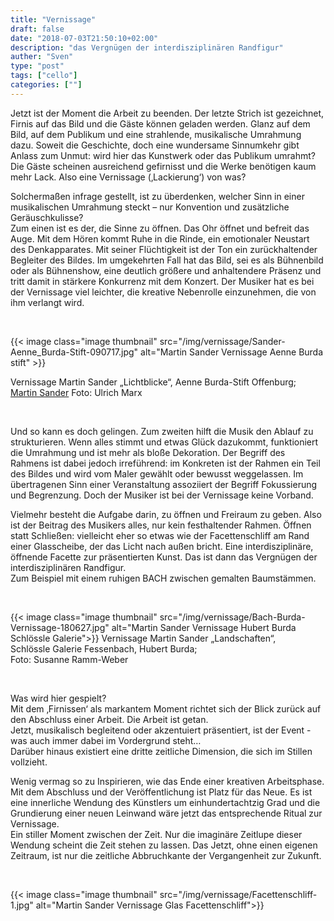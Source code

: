 ```yaml
---
title: "Vernissage"
draft: false
date: "2018-07-03T21:50:10+02:00"
description: "das Vergnügen der interdisziplinären Randfigur" 
auther: "Sven"
type: "post"
tags: ["cello"]
categories: [""]
---
```


Jetzt ist der Moment die Arbeit zu beenden. Der letzte Strich ist gezeichnet, Firnis auf das Bild und die Gäste können geladen werden. Glanz auf dem Bild, auf dem Publikum und eine strahlende, musikalische Umrahmung dazu. Soweit die Geschichte, doch eine wundersame Sinnumkehr gibt Anlass zum Unmut: wird hier das Kunstwerk oder das Publikum umrahmt? Die Gäste scheinen ausreichend gefirnisst und die Werke benötigen kaum mehr Lack. Also eine Vernissage (‚Lackierung‘) von was?

Solchermaßen infrage gestellt, ist zu überdenken, welcher Sinn in einer musikalischen Umrahmung steckt – nur Konvention und zusätzliche Geräuschkulisse?  
Zum einen ist es der, die Sinne zu öffnen. Das Ohr öffnet und befreit das Auge. Mit dem Hören kommt Ruhe in die Rinde, ein emotionaler Neustart des Denkapparates. Mit seiner Flüchtigkeit ist der Ton ein zurückhaltender Begleiter des Bildes. Im umgekehrten Fall hat das Bild, sei es als Bühnenbild oder als Bühnenshow, eine deutlich größere und anhaltendere Präsenz und tritt damit in stärkere Konkurrenz mit dem Konzert. Der Musiker hat es bei der Vernissage viel leichter, die kreative Nebenrolle einzunehmen, die von ihm verlangt wird.  

<br />

{{< image class="image thumbnail" src="/img/vernissage/Sander-Aenne_Burda-Stift-090717.jpg" alt="Martin Sander Vernissage Aenne Burda stift" >}}

Vernissage Martin Sander „Lichtblicke“, Aenne Burda-Stift Offenburg;  
[Martin Sander](http://www.sander-martin.de/) Foto: Ulrich Marx   

<br />

Und so kann es doch gelingen. Zum zweiten hilft die Musik den Ablauf zu strukturieren. Wenn alles stimmt und etwas Glück dazukommt, funktioniert die Umrahmung und ist mehr als bloße Dekoration. Der Begriff des Rahmens ist dabei jedoch irreführend: im Konkreten ist der Rahmen ein Teil des Bildes und wird vom Maler gewählt oder bewusst weggelassen. Im übertragenen Sinn einer Veranstaltung assoziiert der Begriff Fokussierung und Begrenzung. Doch der Musiker ist bei der Vernissage keine Vorband.  

Vielmehr besteht die Aufgabe darin, zu öffnen und Freiraum zu geben. Also ist der Beitrag des Musikers alles, nur kein festhaltender Rahmen. Öffnen statt Schließen: vielleicht eher so etwas wie der Facettenschliff am Rand einer Glasscheibe, der das Licht nach außen bricht. Eine interdisziplinäre, öffnende Facette zur präsentierten Kunst. Das ist dann das Vergnügen der interdisziplinären Randfigur.  
Zum Beispiel mit einem ruhigen BACH zwischen gemalten Baumstämmen.  

<br />

{{< image class="image thumbnail" src="/img/vernissage/Bach-Burda-Vernissage-180627.jpg" alt="Martin Sander Vernissage Hubert Burda Schlössle Galerie">}}
Vernissage Martin Sander „Landschaften“,  
Schlössle Galerie Fessenbach, Hubert Burda;  
Foto: Susanne Ramm-Weber  

<br />

Was wird hier gespielt?  
Mit dem ‚Firnissen‘ als markantem Moment richtet sich der Blick zurück auf den Abschluss einer Arbeit. Die Arbeit ist getan.  
Jetzt, musikalisch begleitend oder akzentuiert präsentiert, ist der Event - was auch immer dabei im Vordergrund steht…  
Darüber hinaus existiert eine dritte zeitliche Dimension, die sich im Stillen vollzieht.  

Wenig vermag so zu Inspirieren, wie das Ende einer kreativen Arbeitsphase. Mit dem Abschluss und der Veröffentlichung ist Platz für das Neue. Es ist eine innerliche Wendung des Künstlers um einhundertachtzig Grad und die Grundierung einer neuen Leinwand wäre jetzt das entsprechende Ritual zur Vernissage.  
Ein stiller Moment zwischen der Zeit. Nur die imaginäre Zeitlupe dieser Wendung scheint die Zeit stehen zu lassen. Das Jetzt, ohne einen eigenen Zeitraum, ist nur die zeitliche Abbruchkante der Vergangenheit zur Zukunft.  

<br />

{{< image class="image thumbnail" src="/img/vernissage/Facettenschliff-1.jpg" alt="Martin Sander Vernissage Glas Facettenschliff">}}




